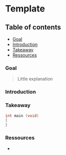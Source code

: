 # Template

## Table of contents
* [Goal](#Goal)  
* [Introduction](#Introduction)
* [Takeaway](#Takeaway)
* [Ressources](#Ressources)

### Goal
>  Little explanation


### Introduction
> 

### Takeaway

```C
int main (void)
{
}
```

### Ressources
* 
